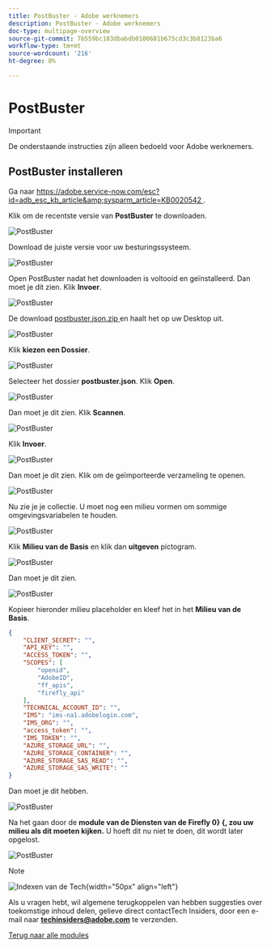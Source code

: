 ```yaml
---
title: PostBuster - Adobe werknemers
description: PostBuster - Adobe werknemers
doc-type: multipage-overview
source-git-commit: 7b559bc183dbabdb0100681b675cd3c3b8123ba6
workflow-type: tm+mt
source-wordcount: '216'
ht-degree: 0%

---
```


# PostBuster

>[!IMPORTANT]
>
>De onderstaande instructies zijn alleen bedoeld voor Adobe werknemers.

## PostBuster installeren

Ga naar [ https://adobe.service-now.com/esc?id=adb_esc_kb_article&amp;sysparm_article=KB0020542 ](https://adobe.service-now.com/esc?id=adb_esc_kb_article&amp;sysparm_article=KB0020542).

Klik om de recentste versie van **PostBuster** te downloaden.

![ PostBuster ](./assets/images/pb1.png)

Download de juiste versie voor uw besturingssysteem.

![ PostBuster ](./assets/images/pb2.png)

Open PostBuster nadat het downloaden is voltooid en geïnstalleerd. Dan moet je dit zien. Klik **Invoer**.

![ PostBuster ](./assets/images/pb3.png)

De download [ postbuster.json.zip ](./assets/postman/postbuster.json.zip) en haalt het op uw Desktop uit.

![ PostBuster ](./assets/images/pbpb.png)

Klik **kiezen een Dossier**.

![ PostBuster ](./assets/images/pb4.png)

Selecteer het dossier **postbuster.json**. Klik **Open**.

![ PostBuster ](./assets/images/pb5.png)

Dan moet je dit zien. Klik **Scannen**.

![ PostBuster ](./assets/images/pb6.png)

Klik **Invoer**.

![ PostBuster ](./assets/images/pb7.png)

Dan moet je dit zien. Klik om de geïmporteerde verzameling te openen.

![ PostBuster ](./assets/images/pb8.png)

Nu zie je je collectie. U moet nog een milieu vormen om sommige omgevingsvariabelen te houden.

![ PostBuster ](./assets/images/pb9.png)

Klik **Milieu van de Basis** en klik dan **uitgeven** pictogram.

![ PostBuster ](./assets/images/pb10.png)

Dan moet je dit zien.

![ PostBuster ](./assets/images/pb11.png)

Kopieer hieronder milieu placeholder en kleef het in het **Milieu van de Basis**.

```json
{
	"CLIENT_SECRET": "",
	"API_KEY": "",
	"ACCESS_TOKEN": "",
	"SCOPES": [
		"openid",
		"AdobeID",
		"ff_apis",
		"firefly_api"
	],
	"TECHNICAL_ACCOUNT_ID": "",
	"IMS": "ims-na1.adobelogin.com",
	"IMS_ORG": "",
	"access_token": "",
	"IMS_TOKEN": "",
	"AZURE_STORAGE_URL": "",
	"AZURE_STORAGE_CONTAINER": "",
	"AZURE_STORAGE_SAS_READ": "",
	"AZURE_STORAGE_SAS_WRITE": ""
}
```

Dan moet je dit hebben.

![ PostBuster ](./assets/images/pb12.png)

Na het gaan door de **module van de Diensten van de Firefly 0} {, zou uw milieu als dit moeten kijken.** U hoeft dit nu niet te doen, dit wordt later opgelost.

![ PostBuster ](./assets/images/pb13.png)

>[!NOTE]
>
>![ Indexen van de Tech ](./assets/images/techinsiders.png){width="50px" align="left"}
>
>Als u vragen hebt, wil algemene terugkoppelen van hebben suggesties over toekomstige inhoud delen, gelieve direct contactTech Insiders, door een e-mail naar **techinsiders@adobe.com** te verzenden.

[Terug naar alle modules](./overview.md)
